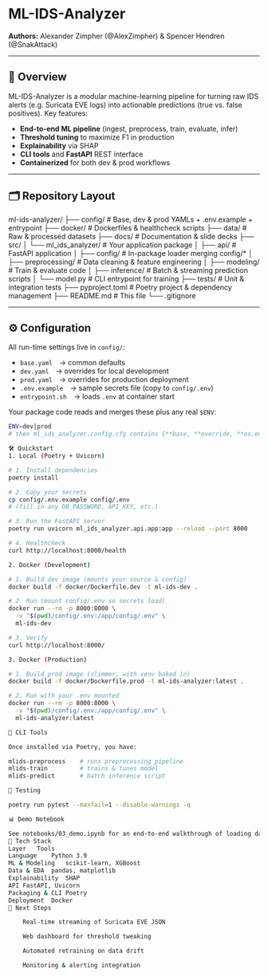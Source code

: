 # ML-IDS-Analyzer

**Authors:** Alexander Zimpher (@AlexZimpher) & Spencer Hendren (@SnakAttack)

---

## 🚀 Overview

ML-IDS-Analyzer is a modular machine-learning pipeline for turning raw IDS alerts (e.g. Suricata EVE logs) into actionable predictions (true vs. false positives). Key features:

- **End-to-end ML pipeline** (ingest, preprocess, train, evaluate, infer)
- **Threshold tuning** to maximize F1 in production
- **Explainability** via SHAP
- **CLI tools** and **FastAPI** REST interface
- **Containerized** for both dev & prod workflows

---

## 🗂️ Repository Layout

ml-ids-analyzer/
├── config/ # Base, dev & prod YAMLs + .env.example + entrypoint
├── docker/ # Dockerfiles & healthcheck scripts
├── data/ # Raw & processed datasets
├── docs/ # Documentation & slide decks
├── src/
│ └── ml_ids_analyzer/ # Your application package
│ ├── api/ # FastAPI application
│ ├── config/ # In-package loader merging config/*
│ ├── preprocessing/ # Data cleaning & feature engineering
│ ├── modeling/ # Train & evaluate code
│ ├── inference/ # Batch & streaming prediction scripts
│ └── model.py # CLI entrypoint for training
├── tests/ # Unit & integration tests
├── pyproject.toml # Poetry project & dependency management
├── README.md # This file
└── .gitignore


---

## ⚙️ Configuration

All run-time settings live in `config/`:

- `base.yaml` → common defaults  
- `dev.yaml` → overrides for local development  
- `prod.yaml` → overrides for production deployment  
- `.env.example` → sample secrets file (copy to `config/.env`)  
- `entrypoint.sh` → loads `.env` at container start  

Your package code reads and merges these plus any real `$ENV`:

```bash
ENV=dev|prod
# then ml_ids_analyzer.config.cfg contains {**base, **override, **os.environ}

🛠️ Quickstart
1. Local (Poetry + Uvicorn)

# 1. Install dependencies
poetry install

# 2. Copy your secrets
cp config/.env.example config/.env
# (fill in any DB_PASSWORD, API_KEY, etc.)

# 3. Run the FastAPI server
poetry run uvicorn ml_ids_analyzer.api.app:app --reload --port 8000

# 4. Healthcheck
curl http://localhost:8000/health

2. Docker (Development)

# 1. Build dev image (mounts your source & config)
docker build -f docker/Dockerfile.dev -t ml-ids-dev .

# 2. Run (mount config/.env so secrets load)
docker run --rm -p 8000:8000 \
  -v "$(pwd)/config/.env:/app/config/.env" \
  ml-ids-dev

# 3. Verify
curl http://localhost:8000/

3. Docker (Production)

# 1. Build prod image (slimmer, with venv baked in)
docker build -f docker/Dockerfile.prod -t ml-ids-analyzer:latest .

# 2. Run with your .env mounted
docker run --rm -p 8000:8000 \
  -v "$(pwd)/config/.env:/app/config/.env" \
  ml-ids-analyzer:latest

🔧 CLI Tools

Once installed via Poetry, you have:

mlids-preprocess    # runs preprocessing pipeline
mlids-train         # trains & tunes model
mlids-predict       # batch inference script

🧪 Testing

poetry run pytest --maxfail=1 --disable-warnings -q

📊 Demo Notebook

See notebooks/03_demo.ipynb for an end-to-end walkthrough of loading data, training, threshold tuning, SHAP explainability, and inference.
🎯 Tech Stack
Layer	Tools
Language	Python 3.9
ML & Modeling	scikit-learn, XGBoost
Data & EDA	pandas, matplotlib
Explainability	SHAP
API	FastAPI, Uvicorn
Packaging & CLI	Poetry
Deployment	Docker
🔮 Next Steps

    Real-time streaming of Suricata EVE JSON

    Web dashboard for threshold tweaking

    Automated retraining on data drift

    Monitoring & alerting integration
